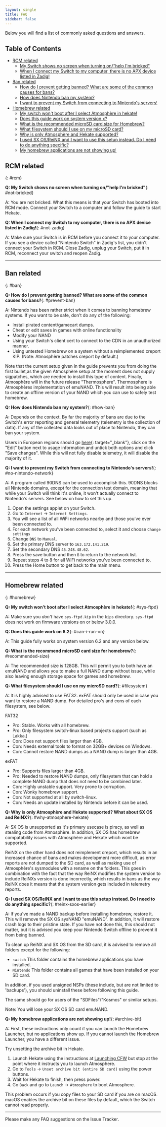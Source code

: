 ```yaml
---
layout: single
title: FAQ
sidebar: false
---
```


Below you will find a list of commonly asked questions and answers.

## Table of Contents

- [RCM related](#rcm)
  - [My Switch shows no screen when turning on/"help I'm bricked"](#not-bricked)
  - [When I connect my Switch to my computer, there is no APX device listed in Zadig!](#not-zadig)
- [Ban related](#ban)
  - [How do I prevent getting banned? What are some of the common causes for bans?](#prevent-ban)
  - [How does Nintendo ban my system?](#how-ban)
  - [I want to prevent my Switch from connecting to Nintendo's servers!](#no-nintendo-network)
- [Homebrew related](#homebrew)
  - [My switch won't boot after I select Atmosphère in hekate!](#sys-ftpd)
  - [Does this guide work on system version x?](#can-i-run-on)
  - [What is the recommended microSD card size for Homebrew?](#recommended-size)
  - [What filesystem should I use on my microSD card?](#filesystem)
  - [Why is only Atmosphère and Hekate supported?](#why-atmosphere-hekate)
  - [I used SX OS/ReiNX and I want to use this setup instead. Do I need to do anything specific?](#reinx-sxos-earlier)
  - [My homebrew applications are not showing up!](#archive-bit)

## RCM related
{: #rcm}

**Q: My Switch shows no screen when turning on/"help I'm bricked"**{: #not-bricked}

A: You are not bricked. What this means is that your Switch has booted into RCM mode. Connect your Switch to a computer and follow the guide to start Hekate.

**Q: When I connect my Switch to my computer, there is no APX device listed in Zadig!**{: #not-zadig}

A: Make sure your Switch is in RCM before you connect it to your computer. If you see a device called "Nintendo Switch" in Zadig's list, you didn't connect your Switch in RCM. Close Zadig, unplug your Switch, put it in RCM, reconnect your switch and reopen Zadig.

---

## Ban related
{: #ban}

**Q: How do I prevent getting banned? What are some of the common causes for bans?**{: #prevent-ban}

A: Nintendo has been rather strict when it comes to banning homebrew systems. If you want to be safe, don't do any of the following:

- Install pirated content/gamecart dumps.
- Cheat or edit saves in games with online functionality
- Modify your NAND
- Using your Switch's client cert to connect to the CDN in an unauthorized manner.
- Using untested Homebrew on a system without a reimplemented creport KIP. (Note: Atmosphère patches creport by default.)

Note that the current setup given in the guide prevents you from doing the first bullet,as the given Atmosphère setup at the moment does not supply sigpatches, which are needed to install this type of content. Finally, Atmosphère will in the future release "Thermosphere". Thermosphere is Atmosphères implementation of emuNAND. This will result into being able to create an offline version of your NAND which you can use to safely test homebrew.

**Q: How does Nintendo ban my system?**{: #how-ban}

A: Depends on the context. By far the majority of bans are due to the Switch's error reporting and general telemetry (telemetry is the collection of data). If any of the collected data looks out of place to Nintendo, they can ban your system.

Users in European regions should go [here](https://accounts.nintendo.com/setting){: target="_blank"}, click on the "Edit" button next to usage information and untick both options and click "Save changes". While this will not fully disable telemetry, it will disable the majority of it.

**Q: I want to prevent my Switch from connecting to Nintendo's servers!**{: #no-nintendo-network}

A: A program called 90DNS can be used to accomplish this. 90DNS blocks all Nintendo domains, except for the connection test domain, meaning that while your Switch will think it's online, it won't actually connect to Nintendo's servers. See below on how to set this up.

1. Open the settings applet on your Switch.
2. Go to `Internet` -> `Internet Settings`.
3. You will see a list of all WiFi networks nearby and those you've ever been connected to.
4. For each network you've been connected to, select it and choose `Change settings`
5. Change `DNS` to `Manual`.
6. Set the primary DNS server to `163.172.141.219`.
7. Set the secondary DNS `45.248.48.62`.
8. Press the save button and then `B` to return to the network list.
9. Repeat steps 4 to 8 for all WiFi networks you've been connected to.
10. Press the Home button to get back to the main menu.

---

## Homebrew related
{: #homebrew}

**Q: My switch won't boot after I select Atmosphère in hekate!**{: #sys-ftpd}

A: Make sure you _don't_ have `sys-ftpd.kip` in the `kips` directory. `sys-ftpd` does not work on firmware versions on or below 3.0.0.

**Q: Does this guide work on 6.2**{: #can-i-run-on}

A: This guide fully works on system version 6.2 and any version below.

**Q: What is the recommend microSD card size for homebrew?**{: #recommended-size}

A: The recommended size is 128GB. This will permit you to both have an emuNAND and allows you to make a full NAND dump without issue, while also leaving enough storage space for games and homebrew.

**Q: What filesystem should I use on my microSD card?**{: #filesystem}

A: It is highly advised to use FAT32. exFAT should only be used in case you want to restore a NAND dump. For detailed pro's and cons of each filesystem, see below.

FAT32

- Pro: Stable. Works with all homebrew.
- Pro: Only filesystem switch-linux based projects support (such as Lakka.)
- Con: Does not support files larger than 4GB.
- Con: Needs external tools to format on 32GB+ devices on Windows.
- Con: Cannot restore NAND dumps as a NAND dump is larger than 4GB.

exFAT

- Pro: Supports files larger than 4GB.
- Pro: Needed to restore NAND dumps, only filesystem that can hold a complete NAND dump that does not need to be combined later.
- Con: Highly unstable support. Very prone to corruption.
- Con: Wonky homebrew support.
- Con: Not supported at all by switch-linux.
- Con: Needs an update installed by Nintendo before it can be used.

**Q: Why is only Atmosphère and Hekate supported? What about SX OS and ReiNX?**{: #why-atmosphere-hekate}

A: SX OS is unsupported as it's primary usecase is piracy, as well as stealing code from Atmosphère. In addition, SX OS has homebrew compatability issues with Atmosphère and Hekate which wont be supported.

ReiNX on the other hand does not reimplement creport, which results in an increased chance of bans and makes development more difficult, as error reports are not dumped to the SD card, as well as making use of Atmosphère's sysmodules with a rename on the folders. This goes in combination with the fact that the way ReiNX modifies the system version to include ReiNXs version is done incorrectly, which results in bans as the way ReiNX does it means that the system version gets included in telemetry reports.

**Q: I used SX OS/ReiNX and I want to use this setup instead. Do I need to do anything specific?**{: #reinx-sxos-earlier}

A: If you've made a NAND backup before installing homebrew, restore it. This will remove the SX OS sysNAND "emuNAND". In addition, it will restore crash logs to their pristine state. If you have not done this, this should not matter, but it is advised you keep your Nintendo Switch offline to prevent it from being banned.

To clean up ReiNX and SX OS from the SD card, it is advised to remove all folders except for the following:

- `switch` This folder contains the homebrew applications you have installed.
- `Nintendo` This folder contains all games that have been installed on your SD card.

In addition, if you used unsigned NSPs (these include, but are not limited to 'backups'), you should uninstall these before following this guide.

The same should go for users of the "SDFiles"/"Kosmos" or similar setups.

Note: You will lose your SX OS SD card emuNAND.

**Q: My homebrew applications are not showing up!**{: #archive-bit}

A: First, these instructions only count if you can launch the Homebrew Launcher, but no applications show up. If you cannot launch the Homebrew Launcher, you have a different issue.

Try unsetting the archive bit in Hekate.

1. Launch Hekate using the instructions at [Launching CFW](/launching-cfw/) but stop at the point where it instructs you to launch Atmosphere.
2. Go to `Tools` -> `Unset archive bit (entire SD card)` using the power buttons.
3. Wait for Hekate to finish, then press power.
4. Go `Back` and go to `Launch` -> `Atmosphere` to boot Atmosphere.

This problem occurs if you copy files to your SD card if you are on macOS. macOS enables the archive bit on these files by default, which the Switch cannot read properly.

---

Please make any FAQ suggestions on the Issue Tracker.
